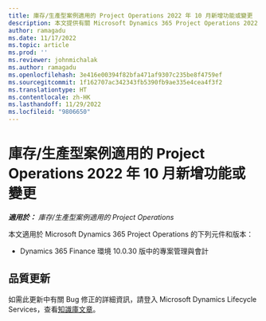 ```yaml
---
title: 庫存/生產型案例適用的 Project Operations 2022 年 10 月新增功能或變更
description: 本文提供有關 Microsoft Dynamics 365 Project Operations 2022 年 10 月發行版本中庫存/生產型案例的品質更新資訊。
author: ramagadu
ms.date: 11/17/2022
ms.topic: article
ms.prod: ''
ms.reviewer: johnmichalak
ms.author: ramagadu
ms.openlocfilehash: 3e416e00394f82bfa471af9307c235be8f4759ef
ms.sourcegitcommit: 1f162707ac342343fb5390fb9ae335e4cea4f3f2
ms.translationtype: HT
ms.contentlocale: zh-HK
ms.lasthandoff: 11/29/2022
ms.locfileid: "9806650"
---
```

# <a name="whats-new-or-changed-in-project-operations-october-2022-for-stockedproduction-based-scenarios"></a>庫存/生產型案例適用的 Project Operations 2022 年 10 月新增功能或變更

_**適用於：** 庫存/生產型案例適用的 Project Operations_

本文適用於 Microsoft Dynamics 365 Project Operations 的下列元件和版本：

- Dynamics 365 Finance 環境 10.0.30 版中的專案管理與會計

## <a name="quality-updates"></a>品質更新

如需此更新中有關 Bug 修正的詳細資訊，請登入 Microsoft Dynamics Lifecycle Services，查看[知識庫文章](https://fix.lcs.dynamics.com/Issue/Details?bugId=745468)。